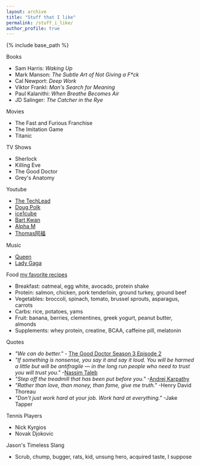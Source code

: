```yaml
---
layout: archive
title: "Stuff that I like"
permalink: /stuff_i_like/
author_profile: true
---
```


{% include base_path %}

Books
* Sam Harris: *Waking Up*
* Mark Manson: *The Subtle Art of Not Giving a F\*ck*
* Cal Newport: *Deep Work*
* Viktor Frankl: *Man's Search for Meaning* 
* Paul Kalanithi: *When Breathe Becomes Air* 
* JD Salinger: *The Catcher in the Rye*

Movies
* The Fast and Furious Franchise
* The Imitation Game
* Titanic

TV Shows
* Sherlock
* Killing Eve
* The Good Doctor
* Grey's Anatomy

Youtube
* [The TechLead](https://www.youtube.com/watch?v=fssFXlNk6vw&t=468s)
* [Doug Polk](https://www.youtube.com/channel/UCyI7FNTudkyALBh9N7hwI9Q)
* [ice1cube](https://www.youtube.com/user/ice1cubed)
* [Bart Kwan](https://www.youtube.com/user/bartkwan)
* [Alpha M](https://www.youtube.com/user/AlphaMconsulting)
* [Thomas阿福](https://www.youtube.com/channel/UC689uDf0ryZniKpuSK9ESTw)

Music
* [Queen](https://www.youtube.com/watch?v=aA2IRoPFIn0)
* [Lady Gaga](https://www.youtube.com/watch?v=etjiqgU0_lI)

Food [my favorite recipes](https://jasonwei20.github.io/recipes/)
* Breakfast: oatmeal, egg white, avocado, protein shake
* Protein: salmon, chicken, pork tenderloin, ground turkey, ground beef
* Vegetables: broccoli, spinach, tomato, brussel sprouts, asparagus, carrots
* Carbs: rice, potatoes, yams
* Fruit: banana, berries, clementines, greek yogurt, peanut butter, almonds
* Supplements: whey protein, creatine, BCAA, caffeine pill, melatonin

Quotes
* *"We can do better."* - [The Good Doctor Season 3 Episode 2](https://tvmoviefix.com/the-good-doctor-season-3-episode-2-debts-recap-review-spoilers/)
* *"If something is nonsense, you say it and say it loud. You will be harmed a little but will be antifragile — in the long run people who need to trust you will trust you."* -[Nassim Taleb](https://medium.com/@nntaleb/commencement-address-american-university-in-beirut-2016-a5c6d57984b)
* *"Step off the treadmill that has been put before you."* -[Andrej Karpathy](http://karpathy.github.io/2016/09/07/phd/)
* *"Rather than love, than money, than fame, give me truth."* -Henry David Thoreau
* *"Don't just work hard at your job. Work hard at everything."* -Jake Tapper

Tennis Players
* Nick Kyrgios
* Novak Djokovic

Jason's Timeless Slang
* Scrub, chump, bugger, rats, kid, unsung hero, acquired taste, I suppose